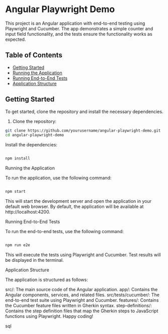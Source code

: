 # Angular Playwright Demo

This project is an Angular application with end-to-end testing using Playwright and Cucumber. The app demonstrates a simple counter and input field functionality, and the tests ensure the functionality works as expected.

## Table of Contents

- [Getting Started](#getting-started)
- [Running the Application](#running-the-application)
- [Running End-to-End Tests](#running-end-to-end-tests)
- [Application Structure](#application-structure)

## Getting Started

To get started, clone the repository and install the necessary dependencies.

1. Clone the repository:

```bash
git clone https://github.com/yourusername/angular-playwright-demo.git
cd angular-playwright-demo
```
Install the dependencies:
```bash

npm install
```

Running the Application

To run the application, use the following command:

```bash

npm start
```
This will start the development server and open the application in your default web browser. By default, the application will be available at http://localhost:4200.

Running End-to-End Tests

To run the end-to-end tests, use the following command:

```bash

npm run e2e
```

This will execute the tests using Playwright and Cucumber. Test results will be displayed in the terminal.

Application Structure

The application is structured as follows:

src/: The main source code of the Angular application.
app/: Contains the Angular components, services, and related files.
src/tests/cucumber/: The end-to-end test suite using Playwright and Cucumber.
features/: Contains the Cucumber feature files written in Gherkin syntax.
step-definitions/: Contains the step definition files that map the Gherkin steps to JavaScript functions using Playwright.
Happy coding!

sql
